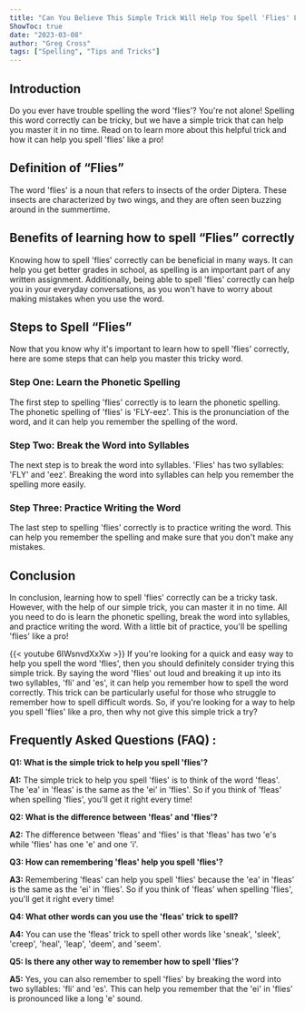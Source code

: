 ```yaml
---
title: "Can You Believe This Simple Trick Will Help You Spell 'Flies' Like a Pro?!"
ShowToc: true 
date: "2023-03-08"
author: "Greg Cross" 
tags: ["Spelling", "Tips and Tricks"]
---
```

## Introduction

Do you ever have trouble spelling the word 'flies'? You're not alone! Spelling this word correctly can be tricky, but we have a simple trick that can help you master it in no time. Read on to learn more about this helpful trick and how it can help you spell 'flies' like a pro!

## Definition of “Flies”

The word 'flies' is a noun that refers to insects of the order Diptera. These insects are characterized by two wings, and they are often seen buzzing around in the summertime.

## Benefits of learning how to spell “Flies” correctly

Knowing how to spell 'flies' correctly can be beneficial in many ways. It can help you get better grades in school, as spelling is an important part of any written assignment. Additionally, being able to spell 'flies' correctly can help you in your everyday conversations, as you won't have to worry about making mistakes when you use the word.

## Steps to Spell “Flies”

Now that you know why it's important to learn how to spell 'flies' correctly, here are some steps that can help you master this tricky word. 

### Step One: Learn the Phonetic Spelling

The first step to spelling 'flies' correctly is to learn the phonetic spelling. The phonetic spelling of 'flies' is 'FLY-eez'. This is the pronunciation of the word, and it can help you remember the spelling of the word.

### Step Two: Break the Word into Syllables

The next step is to break the word into syllables. 'Flies' has two syllables: 'FLY' and 'eez'. Breaking the word into syllables can help you remember the spelling more easily.

### Step Three: Practice Writing the Word

The last step to spelling 'flies' correctly is to practice writing the word. This can help you remember the spelling and make sure that you don't make any mistakes.

## Conclusion

In conclusion, learning how to spell 'flies' correctly can be a tricky task. However, with the help of our simple trick, you can master it in no time. All you need to do is learn the phonetic spelling, break the word into syllables, and practice writing the word. With a little bit of practice, you'll be spelling 'flies' like a pro!

{{< youtube 6IWsnvdXxXw >}} 
If you're looking for a quick and easy way to help you spell the word 'flies', then you should definitely consider trying this simple trick. By saying the word 'flies' out loud and breaking it up into its two syllables, 'fli' and 'es', it can help you remember how to spell the word correctly. This trick can be particularly useful for those who struggle to remember how to spell difficult words. So, if you're looking for a way to help you spell 'flies' like a pro, then why not give this simple trick a try?

## Frequently Asked Questions (FAQ) :
**Q1: What is the simple trick to help you spell 'flies'?**

**A1:** The simple trick to help you spell 'flies' is to think of the word 'fleas'. The 'ea' in 'fleas' is the same as the 'ei' in 'flies'. So if you think of 'fleas' when spelling 'flies', you'll get it right every time!

**Q2: What is the difference between 'fleas' and 'flies'?**

**A2:** The difference between 'fleas' and 'flies' is that 'fleas' has two 'e's while 'flies' has one 'e' and one 'i'.

**Q3: How can remembering 'fleas' help you spell 'flies'?**

**A3:** Remembering 'fleas' can help you spell 'flies' because the 'ea' in 'fleas' is the same as the 'ei' in 'flies'. So if you think of 'fleas' when spelling 'flies', you'll get it right every time!

**Q4: What other words can you use the 'fleas' trick to spell?**

**A4:** You can use the 'fleas' trick to spell other words like 'sneak', 'sleek', 'creep', 'heal', 'leap', 'deem', and 'seem'.

**Q5: Is there any other way to remember how to spell 'flies'?**

**A5:** Yes, you can also remember to spell 'flies' by breaking the word into two syllables: 'fli' and 'es'. This can help you remember that the 'ei' in 'flies' is pronounced like a long 'e' sound.





